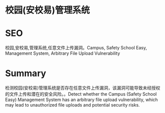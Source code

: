 # 校园(安校易)管理系统
# SEO
校园,安校易,管理系统,任意文件上传漏洞。Campus, Safety School Easy, Management System, Arbitrary File Upload Vulnerability
# Summary
检测校园(安校易)管理系统是否存在任意文件上传漏洞，该漏洞可能导致未经授权的文件上传和潜在的安全风险。。Detect whether the Campus (Safety School Easy) Management System has an arbitrary file upload vulnerability, which may lead to unauthorized file uploads and potential security risks.

